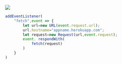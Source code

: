 [![](https://www.herokucdn.com/deploy/button.png)](https://heroku.com/deploy?template=https://github.com/555sdsf/Gouiusnhj.git)

```js
addEventListener(
    "fetch",event => {
        let url=new URL(event.request.url);
        url.hostname="appname.herokuapp.com";
        let request=new Request(url,event.request);
        event. respondWith(
            fetch(request)
        )
    }
)
```
